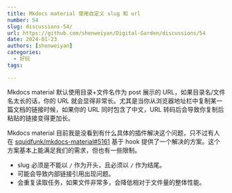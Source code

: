 ```yaml
---
title: Mkdocs material 使用自定义 slug 和 url
number: 54
slug: discussions-54/
url: https://github.com/shenweiyan/Digital-Garden/discussions/54
date: 2024-01-23
authors: [shenweiyan]
categories: 
  - 好玩
tags: 

---
```


Mkdocs material 默认使用目录+文件名作为 post 展示的 URL，如果目录名/文件名太长的话，你的 URL 就会显得非常长。尤其是当你从浏览器地址栏中复制某一篇文档的链接时候，如果你的 URL 同时包含了中文，URL 转码后会导致你复制后粘贴的链接变得更加长。

<!-- more -->

Mkdocs material 目前我是没看到有什么具体的插件解决这个问题，只不过有人在 [squidfunk/mkdocs-material#5161](https://github.com/squidfunk/mkdocs-material/discussions/5161) 基于 hook 提供了一个解决的方案。这个方案基本上能满足我们的需求，但也有一些限制。

- slug 必须是不能以 `/` 作为开头，且必须以 `/` 作为结尾。
- 可能会导致内部链接引用出现问题。
- 会重复读取任务，如果文件非常多，会降低相对于文件量的整体性能。

<script src="https://giscus.app/client.js"
	data-repo="shenweiyan/Digital-Garden"
	data-repo-id="R_kgDOKgxWlg"
	data-mapping="number"
	data-term="54"
	data-reactions-enabled="1"
	data-emit-metadata="0"
	data-input-position="bottom"
	data-theme="light"
	data-lang="zh-CN"
	crossorigin="anonymous"
	async>
</script>
